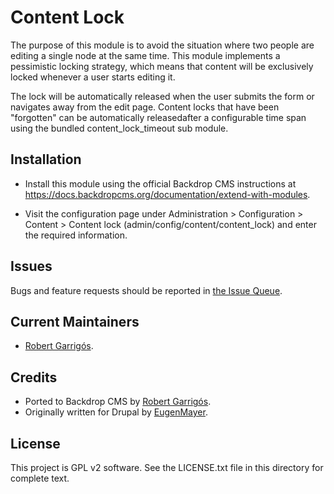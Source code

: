 Content Lock
======================

The purpose of this module is to avoid the situation where two people
are editing a single node at the same time. This module implements a
pessimistic locking strategy, which means that content will be
exclusively locked whenever a user starts editing it.

The lock will be automatically released when the user
submits the form or navigates away from the edit page. Content locks
that have been "forgotten" can be automatically releasedafter a configurable
time span using the bundled content_lock_timeout sub module.

Installation
------------

- Install this module using the official Backdrop CMS instructions at
  https://docs.backdropcms.org/documentation/extend-with-modules.

- Visit the configuration page under Administration > Configuration > Content >
  Content lock (admin/config/content/content_lock) and enter the required information.

Issues
------

Bugs and feature requests should be reported in [the Issue Queue](https://github.com/backdrop-contrib/foo-project/issues).

Current Maintainers <!-- This section is required. -->
-------------------

- [Robert Garrigós](https://github.com/robertgarrigos).

Credits
-------

- Ported to Backdrop CMS by [Robert Garrigós](https://github.com/robertgarrigos).
- Originally written for Drupal by [EugenMayer](https://www.drupal.org/u/eugenmayer).


License
-------

This project is GPL v2 software.
See the LICENSE.txt file in this directory for complete text.
